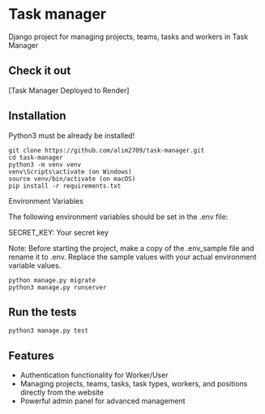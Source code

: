 # Task manager

Django project for managing projects, teams, tasks and workers in Task Manager

## Check it out

[Task Manager Deployed to Render]

## Installation

Python3 must be already be installed!

```shell
git clone https://github.com/alim2709/task-manager.git
cd task-manager
python3 -m venv venv
venv\Scripts\activate (on Windows)
source venv/bin/activate (on macOS)
pip install -r requirements.txt
```

Environment Variables

The following environment variables should be set in the .env file:

SECRET_KEY: Your  secret key

Note: Before starting the project, make a copy of the .env_sample file and rename it to .env. Replace the sample values with your actual environment variable values.
```shell
python manage.py migrate
python3 manage.py runserver
```

## Run the tests

```shell
python3 manage.py test
```

## Features
* Authentication functionality for Worker/User
* Managing projects, teams, tasks, task types, workers, and positions directly from the website
* Powerful admin panel for advanced management
